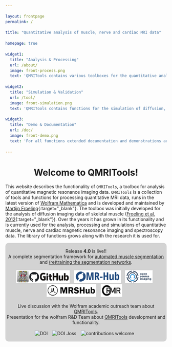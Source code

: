 ```yaml
---

layout: frontpage
permalink: /

title: "Quantitative analysis of muscle, nerve and cardiac MRI data"

homepage: true

widget1:
  title: "Analysis & Processing"
  url: /about/
  image: front-process.png
  text: 'QMRITools contains various toolboxes for the quantitative analysis muscle, nerve and cardiac MRI data.'

widget2:
  title: "Simulation & Validation"
  url: /tool/
  image: front-simulation.png
  text: 'QMRITools contains functions for the simulation of diffusion, dixon, EPG T2 mapping and spectroscopy data.'
  
widget3:
  title: "Demo & Documentation"
  url: /doc/
  image: front-demo.png
  text: 'For all functions extended documentation and demonstrations are available. It also includes various example data sets.'

---
```


<div align="center" ><h1>Welcome to QMRITools!</h1></div>

This website describes the functionality of `QMRITools`, a toolbox for analysis of quantitative magnetic resonance imaging data. `QMRITools` is a collection of tools and functions for processing quantitative MRI data, runs in the latest version of [Wolfram Mathematica](http://www.wolfram.com/mathematica/) and is developed and maintained by [Martijn Froeling](https://www.researchgate.net/profile/Martijn-Froeling){:target="_blank"}. The toolbox was initially developed for the analysis of diffusion imaging data of skeletal muscle ([Froeling et al. 2012](https://onlinelibrary.wiley.com/doi/10.1002/jmri.23608){:target="_blank"}). Over the years it has grown in its functionality and is currently used for the analysis, processing and simulations of quantitative muscle, nerve and cardiac magnetic resonance imaging and spectroscopy data. The library of functions grows along with the research it is used for.

<div align="center" style="background-color: #D3D3D3; border-radius: 10px;">
  <br>
  Release <b>4.0</b> is live!!<br>
  A complete segmentation framework for <a href="https://www.qmritools.com/seg/segmentation" target="_blank">automated muscle segmentation</a> and <a href="https://www.qmritools.com/seg/methods" target="_blank">(re)training the segmentation networks</a>.<br>
  <br>
  <a href="https://github.com/mfroeling/QMRITools" target="_blank" style="text-decoration: none; border-bottom: none;">
    <img alt="Github" title="Github" src="/assets/images/github.png" style="margin-right:10px" height="40"></a>
  <a href="https://ismrm.github.io/mrhub/" target="_blank" style="text-decoration: none; border-bottom: none;">
    <img alt="MR-Hub" title="MR-Hub" src="/assets/images/MR-Hub.png" style="margin-right:10px" height="40"></a>
  <a href="https://www.opensourceimaging.org/project/qmritools-mathematica-toolbox-for-quantitative-mri-data/" target="_blank" style="text-decoration: none; border-bottom: none;">
    <img alt="OpenSourceImaging" title="OpenSourceImaging" src="/assets/images/open_source_images.png" style="margin-right:10px"  height="40"></a>
  <a href="https://mrshub.org/software_analysis/#QMRITools" target="_blank" style="text-decoration: none; border-bottom: none;">
    <img alt="MRSHub" title="MRSHub" src="/assets/images/MRSHub.png" style="margin-right:10px"  height="40"></a>
  <a href="https://ormircommunity.github.io/packages.html#other-packages" target="_blank" style="text-decoration: none; border-bottom: none;">
    <img alt="Open and Reproducible Musculoskeletal Imaging Research" title="Open and Reproducible Musculoskeletal Imaging ResearchMIR" src="/assets/images/ORMIR.png" style="margin-right:10px"  height="40"></a><br>
  <br>
  Live discussion with the Wolfram academic outreach team about <a href="https://www.youtube.com/live/wupxxiPJkxU?si=22BV_HSSa5u7Ds3D" target="_blank">QMRITools</a>.<br>
  Presentation for the wolfram R&D Team about <a href="https://www.youtube.com/live/LVUBupORthA?si=UjoNpM2szsrgB7xx" target="_blank">QMRITools</a> development and functionality.<br>
  <br>
  <a href="https://doi.org/10.5281/zenodo.595302" target="_blank" style="text-decoration: none; border-bottom: none;">
    <img alt="DOI" title="DOI" src="https://zenodo.org/badge/DOI/10.5281/zenodo.595302.svg" style="margin-right:10px"></a>
  <a href="https://joss.theoj.org/papers/10.21105/joss.01204" target="_blank" style="text-decoration: none; border-bottom: none;">
    <img alt="DOI Joss" title="DOI Joss" src="https://joss.theoj.org/papers/10.21105/joss.01204/status.svg" style="margin-right:10px"></a>
  <a href="https://github.com/mfroeling/QMRITools" target="_blank" style="text-decoration: none; border-bottom: none;">
    <img alt="contributions welcome" title="contributions welcome" src="https://img.shields.io/badge/contributions-welcome-brightgreen.svg?style=flat" style="margin-right:10px"></a><br>
  <br>
</div>
